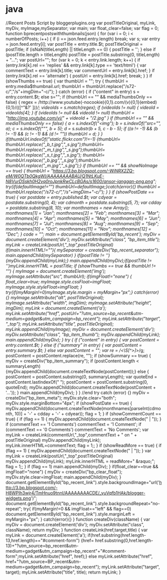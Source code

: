 # java
//Recent Posts Script by bloggerplugins.org  var postTitleOriginal,  myLink, myDiv, myImage,mySeparator; var    main; var float_clear=false; var flag = 0; function bprecentpostswiththumbnails(json) {  for (var i = 0; i &lt; numberOfPosts; i++) { if (i == json.feed.entry.length) break; var s;     var entry = json.feed.entry[i];     var postTitle = entry.title.$t;     postTitleOriginal = postTitle;     if (isNaN(titleLength) || titleLength == 0) {         postTitle = '';      }     else if (postTitle.length > titleLength) postTitle = postTitle.substring(0, titleLength) + "...";     var postUrl="";     for (var k = 0; k &lt; entry.link.length; k++) {         if (entry.link[k].rel == 'replies' &amp;&amp; entry.link[k].type == 'text/html') {             var commentText = entry.link[k].title;             var commentUrl = entry.link[k].href;         }         if (entry.link[k].rel == 'alternate') {             postUrl = entry.link[k].href;             break;         }     }     if (showThumbs == true) {         var thumbUrl = "";         try {             thumbUrl = entry.media$thumbnail.url;             thumbUrl = thumbUrl.replace("/s72-c/","/s"+imgDim+"-c/");         } catch (error) {             if ("content" in entry) s = entry.content.$t; else s="";             if (thumbUrl == "" &amp;&amp; mediaThumbsOnly == false) {                  regex = /http\:\/\/www\.youtube(-nocookie){0,1}\.com\/(v){0,1}(embed){0,1}\/(([^"&amp;?' ]*))/;                 videoIds = s.match(regex);                 if (videoIds != null) {                     videoId = videoIds[4];                 }                 if (videoIds != null &amp;&amp; videoId != null) thumbUrl = "http://img.youtube.com/vi/" + videoId + "/2.jpg"             }             if (thumbUrl == "" &amp;&amp; mediaThumbsOnly == false) {                 a = s.indexOf("&lt;img");                 b = s.indexOf("src=\"", a);                 c = s.indexOf("\"", b + 5);                 d = s.substr(b + 5, c - b - 5);                 if ((a != -1) &amp;&amp; (b != -1) &amp;&amp; (c != -1) &amp;&amp; (d != "")) thumbUrl = d;                              }          }         if(thumbUrl.indexOf("static.flickr.com")!=-1) {thumbUrl= thumbUrl.replace("_b_t.jpg","_s.jpg");thumbUrl= thumbUrl.replace("_m_t.jpg","_s.jpg");thumbUrl= thumbUrl.replace("_s_t.jpg","_s.jpg");         thumbUrl= thumbUrl.replace("_b.jpg","_s.jpg");thumbUrl= thumbUrl.replace("_m.jpg","_s.jpg");}         if (thumbUrl == "" &amp;&amp; showNoImage == true)          {         thumbUrl = "https://3.bp.blogspot.com/-WiNRX2ZQ-eM/W0QTb0QkgWI/AAAAAAAABAU/Q1NtLKuE-N8VurDSskh0H2vq0roJpnkRwCLcBGAs/s1600/ansor-janggan-png.png";         try{if(defaultImage!="") thumbUrl=defaultImage;}catch(error){}         thumbUrl = thumbUrl.replace("/s72-c/","/s"+imgDim+"-c/");         }     }      if (showPostDate == true) {         var postdate = entry.published.$t;         var cdyear = postdate.substring(0, 4);         var cdmonth = postdate.substring(5, 7);         var cdday = postdate.substring(8, 10);         var monthnames = new Array();         monthnames[1] = "Jan";         monthnames[2] = "Feb";         monthnames[3] = "Mar";         monthnames[4] = "Apr";         monthnames[5] = "May";         monthnames[6] = "Jun";         monthnames[7] = "Jul";         monthnames[8] = "Aug";         monthnames[9] = "Sep";         monthnames[10] = "Oct";         monthnames[11] = "Nov";         monthnames[12] = "Dec";     }      code = "";         main = document.getElementById('bp_recent');         myDiv = document.createElement('div');         myDiv.setAttribute("class", "bp_item_title");         myLink = createLink(postUrl,"_top",postTitleOriginal)         if(main.innerHTML!=""){         mySeparator = createDiv("bp_recent_separator");         main.appendChild(mySeparator)         }         if(postTitle != ''){myDiv.appendChild(myLink);}         main.appendChild(myDiv);if(postTitle != '')myLink.innerHTML = postTitle;          if (showThumbs == true &amp;&amp; thumbUrl != "") {         myImage = document.createElement('img');         myImage.setAttribute("src", thumbUrl);         if(imgFloat!="none")         {         float_clear=true;         myImage.style.cssFloat=imgFloat;         myImage.style.styleFloat=imgFloat;         }       try{if(myMargin!=0)myImage.style.margin = myMargin+"px";} catch(error){}         myImage.setAttribute("alt", postTitleOriginal);         myImage.setAttribute("width", imgDim);         myImage.setAttribute("height", imgDim);         myLink = document.createElement('a');         myLink.setAttribute("href", postUrl+"?utm_source=bp_recent&amp;utm-medium=gadget&amp;utm_campaign=bp_recent");         myLink.setAttribute("target", "_top");         myLink.setAttribute("title", postTitleOriginal);         myLink.appendChild(myImage);          myDiv = document.createElement('div');         myDiv.setAttribute("class", "bp_item_thumb");         myDiv.appendChild(myLink);         main.appendChild(myDiv);     }   try {         if ("content" in entry) {             var postContent = entry.content.$t;         }         else if ("summary" in entry) {             var postContent = entry.summary.$t;         }         else var postContent = "";         var re = /&lt;\S[^>]*>/g;         postContent = postContent.replace(re, "");           if (showSummary == true) {             myDiv = createDiv("bp_item_summary");                 if (postContent.length &lt; summaryLength) {myDiv.appendChild(document.createTextNode(postContent));}             else {                 postContent = postContent.substring(0, summaryLength);                 var quoteEnd = postContent.lastIndexOf(" ");                 postContent = postContent.substring(0, quoteEnd);                 myDiv.appendChild(document.createTextNode(postContent + '...'));             }              main.appendChild(myDiv);         }     } //end try     catch (error) {}      myDiv =  createDiv("bp_item_meta");     myDiv.style.clear="both";     myDiv.style.marginBottom="4px";           if (showPostDate == true) {         myDiv.appendChild(document.createTextNode(monthnames[parseInt(cdmonth, 10)] + '-' + cdday + '-' + cdyear));         flag = 1;     }      if (showCommentCount == true) {         if (flag == 1) {             myDiv.appendChild(document.createTextNode(" | "));         }         if (commentText == '1 Comments') commentText = '1 Comment';         if (commentText == '0 Comments') commentText = 'No Comments';         var myLink = createLink(commentUrl,"_top",commentText + " on " + postTitleOriginal)         myDiv.appendChild(myLink);         myLink.innerHTML=commentText;         flag = 1;;     }      if (showReadMore == true) {         if (flag == 1) {             myDiv.appendChild(document.createTextNode(" | "));         }         var myLink = createLink(postUrl,"_top",postTitleOriginal)         myDiv.appendChild(myLink);         myLink.innerHTML = readMore+" &amp;raquo;";         flag = 1;;     }        if (flag == 1) main.appendChild(myDiv);  }  if(float_clear==true &amp;&amp; imgFloat!="none") { myDiv = createDiv("bp_clear_float"); myDiv.style.clear=imgFloat; main.appendChild(myDiv); } document.getElementById("bp_recent_link").style.backgroundImage="url('http://3.bp.blogspot.com/-H8WPIh3wjr4/TmHnuo9tnnI/AAAAAAAACDE/_yuVqfb1HAk/blogger-widgets.png')"; document.getElementById("bp_recent_link").style.backgroundRepeat="no-repeat"; try{ if(myMargin!=0 &amp;&amp; imgFloat=="left" &amp;&amp; flag==0) document.getElementById("bp_recent_link").style.marginLeft = myMargin+"px"; } catch(error){} }   function createDiv(className) { var myDiv = document.createElement('div'); myDiv.setAttribute("class", className); return myDiv; }   function createLink(href,target,title) {  var myLink = document.createElement('a');         if(href.substring(href.length-13,href.length)=="#comment-form") {href= href.substring(0,href.length-13)+"?utm_source=bp_recent&amp;utm-medium=gadget&amp;utm_campaign=bp_recent"+"#comment-form";myLink.setAttribute("href", href);}         else myLink.setAttribute("href", href+"?utm_source=BP_recent&amp;utm-medium=gadget&amp;utm_campaign=bp_recent");         myLink.setAttribute("target", target);         myLink.setAttribute("title", title);         return myLink; }
